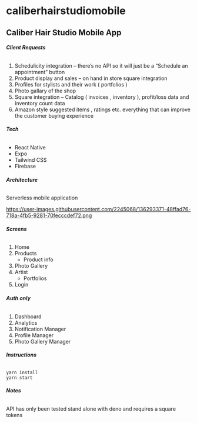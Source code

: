 # caliberhairstudiomobile

## Caliber Hair Studio Mobile App

###### __Client Requests__
1.	Schedulicity integration – there’s no API so it will just be a “Schedule an appointment” button
2.	Product display and sales – on hand in store square integration
3.	Profiles for stylists and their work ( portfolios )
4.	Photo gallary of the shop
5.	Square integration – Catalog ( invoices , inventory ), profit/loss data and inventory count data
6.	Amazon style suggested items , ratings etc. everything that can improve the customer buying experience


###### __Tech__
- React Native 
- Expo
-	Tailwind CSS
-	Firebase

###### __Architecture__
Serverless mobile application

https://user-images.githubusercontent.com/2245068/136293371-48ffad76-718a-4fb5-9281-70fecccdef72.png


###### __Screens__
1.	Home 
2.	Products
    - Product info	
3.	Photo Gallery
4.	Artist
    - Portfolios
5. Login
###### __Auth only__
1. Dashboard
2. Analytics
3. Notification Manager
4. Profile Manager
5. Photo Gallery Manager 

###### __Instructions__

```
yarn install
yarn start
```

###### __Notes__

API has only been tested stand alone with deno and requires a square tokens